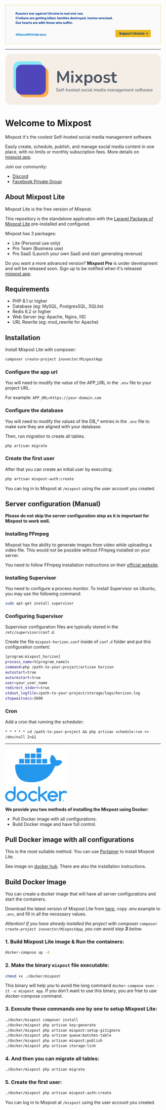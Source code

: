 [<img src="./art/standwithua.png" />](https://supportukrainenow.org)

* * *

[<img src="./art/logo.svg" alt="Logo Mixpost" />](https://mixpost.app)


# Welcome to Mixpost

Mixpost it's the coolest Self-hosted social media management software. 

Easily create, schedule, publish, and manage social media content in one place, with no limits or monthly subscription fees. More details on [mixpost.app](https://mixpost.app/).

Join our community:

- [Discord](https://discord.gg/5YdseZnK2Z)
- [Facebook Private Group](https://www.facebook.com/groups/inovector)

## About Mixpost Lite

Mixpost Lite is the free version of Mixpost.

This repository is the standalone application with the [Laravel Package of Mixpost Lite](https://github.com/inovector/mixpost) pre-installed and configured.

Mixpost has 3 packages:

- Lite (Personal use only)
- Pro Team (Business use)
- Pro SaaS (Launch your own SaaS and start generating revenue)

Do you want a more advanced version? **Mixpost Pro** is under development and will be released soon. Sign up to be notified when it's released [mixpost.app](https://mixpost.app/).

## Requirements

* PHP 8.1 or higher
* Database (eg: MySQL, PostgresSQL, SQLite)
* Redis 6.2 or higher
* Web Server (eg: Apache, Nginx, IIS)
* URL Rewrite (eg: mod_rewrite for Apache)

## Installation

Install Mixpost Lite with composer:

```bash
composer create-project inovector/MixpostApp
```

### Configure the app url

You will need to modify the value of the APP_URL in the `.env` file to your project URL.

For example: `APP_URL=https://your-domain.com`

### Configure the database

You will need to modify the values of the DB_* entries in the `.env` file to make sure they are aligned with your database.

Then, run migration to create all tables.

```bash
php artisan migrate
```

### Create the first user

After that you can create an initial user by executing:

```bash
php artisan mixpost-auth:create
```

You can log in to Mixpost at `/mixpost` using the user account you created.


## Server configuration (Manual)

**Please do not skip the server configuration step as it is important for Mixpost to work well.**

### Installing FFmpeg

Mixpost has the ability to generate images from video while uploading a video file. This would not be possible without
FFmpeg installed on your server.

You need to follow FFmpeg installation instructions on their [official website](https://ffmpeg.org/download.html).

### Installing Supervisor
You need to configure a process monitor. To install Supervisor on Ubuntu, you may use the following command: 

```bash
sudo apt-get install supervisor
```

### Configuring Supervisor

Supervisor configuration files are typically stored in the `/etc/supervisor/conf.d`. 

Create the file `mixpost-horizon.conf` inside of `conf.d` folder and put this configuration content:

```bash
[program:mixpost_horizon]
process_name=%(program_name)s
command=php /path-to-your-project/artisan horizon
autostart=true
autorestart=true
user=your_user_name
redirect_stderr=true
stdout_logfile=/path-to-your-project/storage/logs/horizon.log
stopwaitsecs=3600
```

### Cron
Add a cron that running the scheduler:

`* * * * * cd /path-to-your-project && php artisan schedule:run >> /dev/null 2>&1`

***

<img src="./art/docker.webp" width="200px" alt="Logo Docker" />

<br>

**We provide you two methods of installing the Mixpost using Docker:**

 - Pull Docker image with all configurations.
 - Build Docker image and have full control.

## Pull Docker image with all configurations
This is the most suitable method. You can use [Portainer](https://www.portainer.io/) to install Mixpost Lite.

See image on [docker hub](https://hub.docker.com/r/inovector/mixpost). There are also the installation instructions.


## Build Docker Image
You can create a docker image that will have all server configurations and start the containers.

Download the latest version of Mixpost Lite from [here](https://github.com/inovector/MixpostApp/releases), copy .env.example to `.env`, and fill in all the necessary values.

*Attention! If you have already installed the project with composer `composer create-project inovector/MixpostApp`, you can avoid step **3** below.*

### 1. Build Mixpost Lite image & Run the containers:
```bash
docker-compose up -d
```

### 2. Make the binary `mixpost` file executable:
```bash
chmod +x ./docker/mixpost
```
This binary will help you to avoid the long command `docker-compose exec -it -u mixpost app`. If you don't want to use this binary, you are free to use docker-compose command.

### 3. Execute these commands one by one to setup Mixpost Lite:

```bash
./docker/mixpost composer install
./docker/mixpost php artisan key:generate
./docker/mixpost php artisan mixpost:setup-gitignore
./docker/mixpost php artisan queue:batches-table
./docker/mixpost php artisan mixpost:publish
./docker/mixpost php artisan storage:link
```

### 4. And then you can migrate all tables:

```bash
./docker/mixpost php artisan migrate
```

### 5. Create the first user:
```bash
./docker/mixpost php artisan mixpost-auth:create
```

You can log in to Mixpost at `/mixpost` using the user account you created.